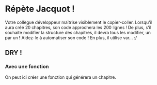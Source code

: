 # Répète Jacquot !

Votre collègue développeur maîtrise visiblement le copier-coller.
Lorsqu'il aura créé 20 chapitres, son code approchera les 200 lignes !
De plus, s'il souhaite modifier la structure des chapitres, il devra tous les modifier, un par un !
Aidez-le à automatiser son code !
En plus, il utilise var... :/

## DRY !

### Avec une fonction

On peut ici créer une fonction qui générera un chapitre.
